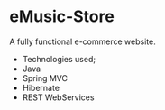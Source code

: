 # eMusic-Store
A fully functional e-commerce website.
- Technologies used;
- Java
- Spring MVC
- Hibernate
- REST WebServices
